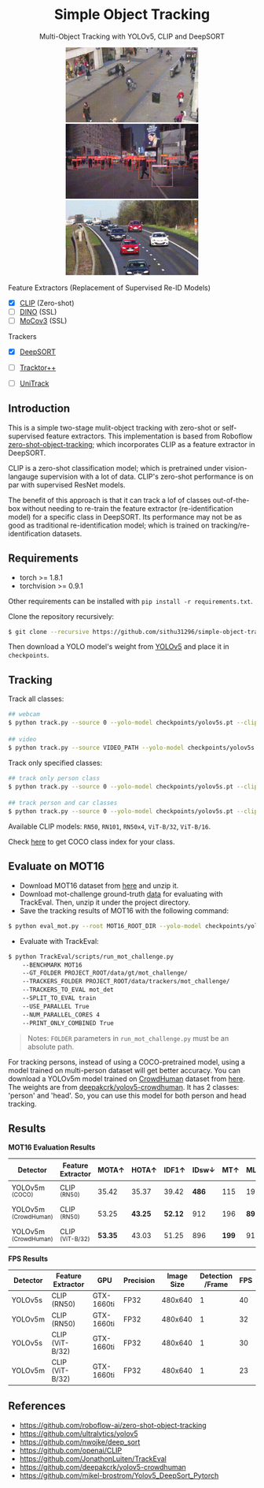 # <div align="center">Simple Object Tracking</div>

<div align="center">
<p>Multi-Object Tracking with YOLOv5, CLIP and DeepSORT</p>
<p>
<img src="gifs/test_out.gif" width="270"/> <img src="gifs/newyork_out.gif" width="270"/> <img src="gifs/cars_out.gif" width="270"/> 
</p>
</div>

Feature Extractors (Replacement of Supervised Re-ID Models)

- [x] [CLIP](https://arxiv.org/abs/2103.00020) (Zero-shot)
- [ ] [DINO](https://arxiv.org/abs/2104.14294v2) (SSL)
- [ ] [MoCov3](https://arxiv.org/abs/2104.02057) (SSL)

Trackers

- [x] [DeepSORT](https://arxiv.org/abs/1703.07402)
- [ ] [Tracktor++](https://arxiv.org/abs/1903.05625)
- [ ] [UniTrack](https://arxiv.org/abs/2107.02156)


## Introduction

This is a simple two-stage mulit-object tracking with zero-shot or self-supervised feature extractors. This implementation is based from Roboflow [zero-shot-object-tracking](https://github.com/roboflow-ai/zero-shot-object-tracking); which incorporates CLIP as a feature extractor in DeepSORT. 

CLIP is a zero-shot classification model; which is pretrained under vision-langauge supervision with a lot of data. CLIP's zero-shot performance is on par with supervised ResNet models.

The benefit of this approach is that it can track a lof of classes out-of-the-box without needing to re-train the feature extractor (re-identification model) for a specific class in DeepSORT. Its performance may not be as good as traditional re-identification model; which is trained on tracking/re-identification datasets.


## Requirements

* torch >= 1.8.1
* torchvision >= 0.9.1

Other requirements can be installed with `pip install -r requirements.txt`.

Clone the repository recursively:

```bash
$ git clone --recursive https://github.com/sithu31296/simple-object-tracking.git
```

Then download a YOLO model's weight from [YOLOv5](https://github.com/ultralytics/yolov5) and place it in `checkpoints`.

## Tracking

Track all classes:

```bash
## webcam
$ python track.py --source 0 --yolo-model checkpoints/yolov5s.pt --clip-model RN50

## video
$ python track.py --source VIDEO_PATH --yolo-model checkpoints/yolov5s.pt --clip-model RN50
```

Track only specified classes:

```bash
## track only person class
$ python track.py --source 0 --yolo-model checkpoints/yolov5s.pt --clip-model RN50 --filter-class 0

## track person and car classes
$ python track.py --source 0 --yolo-model checkpoints/yolov5s.pt --clip-model RN50 --filter-class 0 2
```

Available CLIP models: `RN50`, `RN101`, `RN50x4`, `ViT-B/32`, `ViT-B/16`.

Check [here](tracking/utils.py#L14) to get COCO class index for your class.

## Evaluate on MOT16

* Download MOT16 dataset from [here](https://motchallenge.net/data/MOT16.zip) and unzip it.
* Download mot-challenge ground-truth [data](https://omnomnom.vision.rwth-aachen.de/data/TrackEval/data.zip) for evaluating with TrackEval. Then, unzip it under the project directory.
* Save the tracking results of MOT16 with the following command:

```bash
$ python eval_mot.py --root MOT16_ROOT_DIR --yolo-model checkpoints/yolov5m.pt --clip-model RN50
```

* Evaluate with TrackEval:

```bash
$ python TrackEval/scripts/run_mot_challenge.py
    --BENCHMARK MOT16
    --GT_FOLDER PROJECT_ROOT/data/gt/mot_challenge/
    --TRACKERS_FOLDER PROJECT_ROOT/data/trackers/mot_challenge/
    --TRACKERS_TO_EVAL mot_det
    --SPLIT_TO_EVAL train
    --USE_PARALLEL True
    --NUM_PARALLEL_CORES 4
    --PRINT_ONLY_COMBINED True
```

> Notes: `FOLDER` parameters in `run_mot_challenge.py` must be an absolute path.

For tracking persons, instead of using a COCO-pretrained model, using a model trained on multi-person dataset will get better accuracy. You can download a YOLOv5m model trained on [CrowdHuman](https://www.crowdhuman.org/) dataset from [here](https://drive.google.com/file/d/1gglIwqxaH2iTvy6lZlXuAcMpd_U0GCUb/view?usp=sharing). The weights are from [deepakcrk/yolov5-crowdhuman](https://github.com/deepakcrk/yolov5-crowdhuman). It has 2 classes: 'person' and 'head'. So, you can use this model for both person and head tracking.

## Results

**MOT16 Evaluation Results**

Detector | Feature Extractor | MOTA↑ | HOTA↑ | IDF1↑ | IDsw↓ | MT↑ | ML↓ | FP↓ | FN↓ | FPS<br><sup>(GTX1660ti)
--- | --- | --- | --- | --- | --- | --- | --- | --- | --- | ---
YOLOv5m<sup><br>(COCO) | CLIP<sup><br>(RN50) | 35.42 | 35.37 | 39.42 | **486** | 115 | 192 | **6880** | 63931 | 7
YOLOv5m<sup><br>(CrowdHuman) | CLIP<sup><br>(RN50) | 53.25 | **43.25** | **52.12** | 912 | 196 | **89** | 14076 | 36625 | 6
YOLOv5m<sup><br>(CrowdHuman) | CLIP<sup><br>(ViT-B/32) | **53.35** | 43.03 | 51.25 | 896 | **199** | 91 | 14035 | **36575** | 4

**FPS Results**

Detector | Feature Extractor | GPU | Precision | Image Size | Detection<br>/Frame | FPS
--- | --- | --- | --- | --- | --- | ---
YOLOv5s | CLIP (RN50) | GTX-1660ti | FP32 | 480x640 | 1 | 40
YOLOv5m | CLIP (RN50) | GTX-1660ti | FP32 | 480x640 | 1 | 32
YOLOv5s | CLIP (ViT-B/32) | GTX-1660ti | FP32 | 480x640 | 1 | 30
YOLOv5m | CLIP (ViT-B/32) | GTX-1660ti | FP32 | 480x640 | 1 | 23


## References

* https://github.com/roboflow-ai/zero-shot-object-tracking
* https://github.com/ultralytics/yolov5
* https://github.com/nwojke/deep_sort
* https://github.com/openai/CLIP
* https://github.com/JonathonLuiten/TrackEval
* https://github.com/deepakcrk/yolov5-crowdhuman
* https://github.com/mikel-brostrom/Yolov5_DeepSort_Pytorch